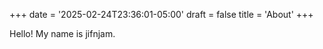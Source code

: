 +++
date = '2025-02-24T23:36:01-05:00'
draft = false
title = 'About'
+++

Hello! My name is jifnjam.